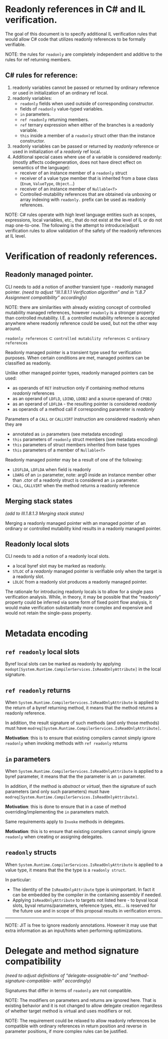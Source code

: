 ﻿# Readonly references in C# and IL verification. #

The goal of this document is to specify additional IL verification rules that would allow C# code that utilizes readonly references to be formally verifiable.  

NOTE: the rules for `readonly` are completely independent and additive to the rules for ref returning members. 

## C# rules for reference: ##

1)	readonly variables cannot be passed or returned by ordinary reference or used in initialization of an ordinary ref local. 
2)	readonly variables:
	- `readonly` fields when used outside of corresponding constructor.
	- fields of `readonly` value-typed variables. 
	- `in` parameters.
	- `ref readonly` returning members.
	- `ref` ternary expression when either of the branches is a readonly variable.
	- `this` inside a member of a `readonly` struct other than the instance constructor.
3)	readonly variables can be passed or returned by _readonly_ reference or used in initialization of a _readonly_ ref local. 
4) Additional special cases where use of a variable is considered readonly: 
  (mostly affects codegeneration, does not have direct effect on semantics of the language):
	- receiver of an instance member of a `readonly` struct
	- receiver of a value type member that is inherited from a base class (`Enum`, `ValueType`, `Object`...)
	- receiver of an instance member of `Nullable<T>`
	- Controlled-mutability references that are obtained via unboxing or array indexing with `readonly.` prefix can be used as readonly references.

NOTE: C# rules operate with high level language entities such as scopes, expressions, local variables, etc., that do not exist at the level of IL or do not map one-to-one.
The following is the attempt to introduce/adjust verification rules to allow validation of the safety of the readonly references at IL level.

# Verification of readonly references. #

## Readonly managed pointer. ##

CLI needs to add a notion of another transient type - readonly managed pointer. 
*(need to adjust “III.1.8.1.1 Verification algorithm” and in “I.8.7 Assignment compatibility” accordingly)*

NOTE: there are similarities with already existing concept of controlled mutability managed references, however `readonly` is a stronger property than controlled mutability. I.E. a controlled mutability reference is accepted anywhere where readonly reference could be used, but not the other way around.

`readonly references` ⊂ `controlled mutability references` ⊂ `ordinary references`

Readonly managed pointer is a transient type used for verification purposes. When certain conditions are met, managed pointers can be classified as readonly. 

Unlike other managed pointer types, readonly managed pointers can be used:
- as operands of `RET` instruction only if containing method returns _readonly_ references
- as an operand of `LDFLD`, `LDIND`, `LDOBJ` and a source operand of `CPOBJ` 
- as an operand of `LDFLDA` - the resulting pointer is considered _readonly_
- as operands of a method call if corresponding parameter is _readonly_

Parameters of a `CALL` or `CALLVIRT` instruction are considered readonly when they are
- annotated as `in` parameters (see metadata encoding)
- `this` parameters of `readonly` struct members (see metadata encoding)   
- `this` parameters of struct members inherited from base types
- `this` parameters of a member of `Nullable<T>`

Readonly managed pointer may be a result of one of the following:
-	`LDSFLDA`, `LDFLDA` when field is readonly 
-	`LDARG` of an `in` parameter, 
     note: arg0 inside an instance member other than .ctor of a readonly struct is considered an `in` parameter.
-	`CALL`, `CALLVIRT` when the method returns a readonly reference

## Merging stack states ## 
*(add to III.1.8.1.3 Merging stack states)*

Merging a readonly managed pointer with an managed pointer of an ordinary or controlled mutability kind results in a readonly managed pointer.

## Readonly local slots ##
CLI needs to add a notion of a readonly local slots.
-   a local byref slot may be marked as readonly. 
-	`STLOC` of a _readonly_ managed pointer is verifiable only when the target is a readonly slot. 
-	`LDLOC` from a readonly slot produces a readonly managed pointer.

The rationale for introducing readonly locals is to allow for a single pass verification analysis. 
While, in theory, it may be possible that the “readonly” property could be inferred via some form of fixed point flow analysis, it would make verification substantially more complex and expensive and would not retain the single-pass property.


# Metadata encoding # 

## `ref readonly` local slots ##
Byref local slots can be marked as readonly by applying `modopt[System.Runtime.CompilerServices.IsReadOnlyAttribute]` in the local signature.

## `ref readonly` returns ##
When `System.Runtime.CompilerServices.IsReadOnlyAttribute` is applied to the return of a byref returning method, it means that the method returns a readonly reference.

In addition, the result signature of such methods (and only those methods) must have `modreq[System.Runtime.CompilerServices.IsReadOnlyAttribute]`. 

**Motivation**: this is to ensure that existing compilers cannot simply ignore `readonly` when invoking methods with `ref readonly` returns

## `in` parameters ##
When `System.Runtime.CompilerServices.IsReadOnlyAttribute` is applied to a byref parameter, it means that the the parameter is an `in` parameter.

In addition, if the method is *abstract* or *virtual*, then the signature of such parameters (and only such parameters) must have `modreq[System.Runtime.CompilerServices.IsReadOnlyAttribute]`. 

**Motivation**: this is done to ensure that in a case of method overriding/implementing the `in` parameters match.

Same requirements apply to `Invoke` methods in delegates. 

**Motivation**: this is to ensure that existing compilers cannot simply ignore `readonly` when creating or assigning delegates.
 
## `readonly` structs ##
When `System.Runtime.CompilerServices.IsReadOnlyAttribute` is applied to a value type, it means that the the type is a `readonly struct`.


In particular:
-  The identity of the `IsReadOnlyAttribute` type is unimportant. In fact it can be embedded by the compiler in the containing assembly if needed.
-  Applying `IsReadOnlyAttribute` to targets not listed here - to byval local slots, byval returns/parameters, reference types, etc... is reserved for the future use and in scope of this proposal results in verification errors. 

---
NOTE: JIT is free to ignore readonly annotations. However it may use that extra information as an input/hints when performing optimizations.

# Delegate and method signature compatibility ##
*(need to adjust definitions of “delegate-assignable-to” and “method-signature-compatible-
with” accordingly)*

Signatures that differ in terms of `readonly` are not compatible.

NOTE: The modifiers on parameters and returns are ignored here. That is existing behavior and it is not changed to allow delegate creation regardless of whether target method is virtual and uses modifiers or not. 
 
NOTE: The requirement could be relaxed to allow readonly references be compatible with ordinary references in return position and reverse in parameter positions, if more complex rules can be justified.   
 